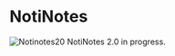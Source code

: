 # NotiNotes
![Notinotes20](https://user-images.githubusercontent.com/67434849/193355490-27255230-4516-45f1-92dd-d4f2d0f1196c.png)
NotiNotes 2.0 in progress.
